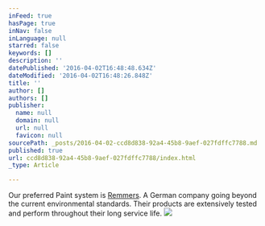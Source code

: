 ```yaml
---
inFeed: true
hasPage: true
inNav: false
inLanguage: null
starred: false
keywords: []
description: ''
datePublished: '2016-04-02T16:48:48.634Z'
dateModified: '2016-04-02T16:48:26.848Z'
title: ''
author: []
authors: []
publisher:
  name: null
  domain: null
  url: null
  favicon: null
sourcePath: _posts/2016-04-02-ccd8d838-92a4-45b8-9aef-027fdffc7788.md
published: true
url: ccd8d838-92a4-45b8-9aef-027fdffc7788/index.html
_type: Article

---
```

Our preferred Paint system is [Remmers][0].  A German company going beyond the current environmental standards.  Their products are extensively tested and perform throughout their long service life.
![](https://the-grid-user-content.s3-us-west-2.amazonaws.com/6649cdb7-fa9e-46d0-995a-1583c65f907f.gif)

[0]: http://www.remmers.co.uk/Environmental-Protection.90.0.html